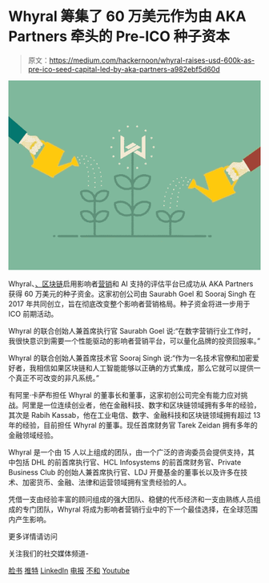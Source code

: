 # Whyral 筹集了 60 万美元作为由 AKA Partners 牵头的 Pre-ICO 种子资本

> 原文：<https://medium.com/hackernoon/whyral-raises-usd-600k-as-pre-ico-seed-capital-led-by-aka-partners-a982ebf5d60d>

![](img/7ba8165653362a15c5304f897c8d6766.png)

Whyral、[、区块链](https://hackernoon.com/tagged/blockchain)启用影响者[营销](https://hackernoon.com/tagged/marketing)和 AI 支持的评估平台已成功从 AKA Partners 获得 60 万美元的种子资金。这家初创公司由 Saurabh Goel 和 Sooraj Singh 在 2017 年共同创立，旨在彻底改变整个影响者营销格局。种子资金将进一步用于 ICO 前期活动。

Whyral 的联合创始人兼首席执行官 Saurabh Goel 说:“在数字营销行业工作时，我很快意识到需要一个性能驱动的影响者营销平台，可以量化品牌的投资回报率。”

Whyral 的联合创始人兼首席技术官 Sooraj Singh 说:“作为一名技术官僚和加密爱好者，我相信如果区块链和人工智能能够以正确的方式集成，那么它就可以提供一个真正不可改变的非凡系统。”

有阿里·卡萨布担任 Whyral 的董事长和董事，这家初创公司完全有能力应对挑战。阿里是一位连续创业者，他在金融科技、数字和区块链领域拥有多年的经验，其次是 Rabih Kassab，他在工业电信、数字、金融科技和区块链领域拥有超过 13 年的经验，目前担任 Whyral 的董事。现任首席财务官 Tarek Zeidan 拥有多年的金融领域经验。

Whyral 是一个由 15 人以上组成的团队，由一个广泛的咨询委员会提供支持，其中包括 DHL 的前首席执行官、HCL Infosystems 的前首席财务官、Private Business Club 的创始人兼首席执行官、LDJ 开曼基金的董事长以及许多在技术、加密货币、金融、法律和运营领域拥有宝贵经验的人。

凭借一支由经验丰富的顾问组成的强大团队、稳健的代币经济和一支由熟练人员组成的专门团队，Whyral 将成为影响者营销行业中的下一个最佳选择，在全球范围内产生影响。

更多详情请访问

关注我们的社交媒体频道-

[脸书](https://www.facebook.com/Whyral.io/) [推特](https://twitter.com/whyral_official) [LinkedIn](https://www.linkedin.com/company/whyral/) [电报](https://t.me/joinchat/F4jtxhI7hvtbP48aGpINDw) [不和](https://discordapp.com/invite/atG8R9K) [Youtube](https://www.youtube.com/channel/UCrjc0sGAhsZSFzeRWM4Lpog)